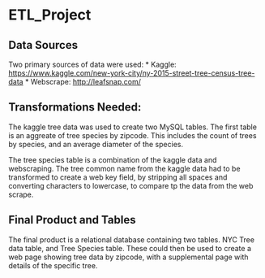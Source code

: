 # ETL_Project

## Data Sources
Two primary sources of data were used:
    * Kaggle: https://www.kaggle.com/new-york-city/ny-2015-street-tree-census-tree-data
    * Webscrape: http://leafsnap.com/

## Transformations Needed:
The kaggle tree data was used to create two MySQL tables. The first table is an aggreate of tree species by zipcode. This includes the count of trees by species, and an average diameter of the species. 

The tree species table is a combination of the kaggle data and webscraping. The tree common name from the kaggle data had to be transformed to create a web key field, by stripping all spaces and converting characters to lowercase, to compare tp the data from the web scrape.

## Final Product and Tables
The final product is a relational database containing two tables. NYC Tree data table, and Tree Species table. These could then be used to create a web page showing tree data by zipcode, with a supplemental page with details of the specific tree. 
